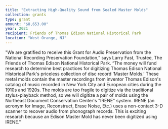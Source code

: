 ```yaml
---
title: "Extracting High-Quality Sound from Sealed Master Molds"
collection: grants
type: grant
amount: "$8,653.00"
year: 2021
recipient: Friends of Thomas Edison National Historical Park
location: "West Orange, NJ"
---
```


"We are gratified to receive this Grant for Audio Preservation from the National Recording
Preservation Foundation,” says Larry Fast, Trustee, The Friends of Thomas Edison National
Historical Park. “The money will fund research to determine best practices for digitizing
Thomas Edison National Historical Park's priceless collection of disc record ‘Master Molds.’
These metal molds contain the master recordings from inventor Thomas Edison's catalog of
music recorded in New York City and European cities during the 1910s and 1920s. The molds
are too fragile to digitize via the traditional stylus-playback method, so we will digitize a pair of
molds using the Northeast Document Conservation Center's "IRENE" system. IRENE (an acronym for Image, Reconstruct, Erase Noise, Etc.) uses a
non-contact 3-D scanner to recover audio from phonograph records. This is exciting research
because an Edison Master Mold has never been digitized using IRENE."
